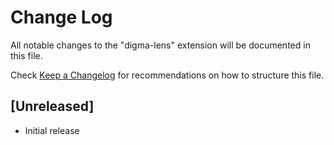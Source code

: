 # Change Log

All notable changes to the "digma-lens" extension will be documented in this file.

Check [Keep a Changelog](http://keepachangelog.com/) for recommendations on how to structure this file.

## [Unreleased]

- Initial release
